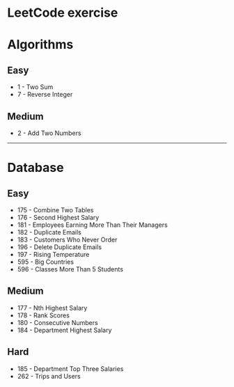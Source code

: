 LeetCode exercise
==============================

# Algorithms

## Easy
- 1 - Two Sum
- 7 - Reverse Integer

## Medium
- 2 - Add Two Numbers

-------------------------------------------------------------------------------

# Database

## Easy
- 175 - Combine Two Tables
- 176 - Second Highest Salary
- 181 - Employees Earning More Than Their Managers
- 182 - Duplicate Emails
- 183 - Customers Who Never Order
- 196 - Delete Duplicate Emails
- 197 - Rising Temperature
- 595 - Big Countries
- 596 - Classes More Than 5 Students

## Medium
- 177 - Nth Highest Salary
- 178 - Rank Scores
- 180 - Consecutive Numbers
- 184 - Department Highest Salary

## Hard
- 185 - Department Top Three Salaries
- 262 - Trips and Users